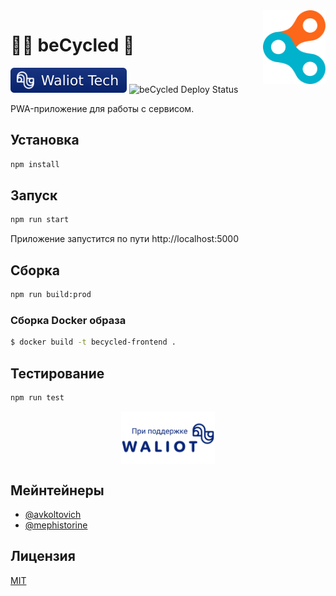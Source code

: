 <img align="right" src="src/assets/logo.svg" alt="beCycled logo" width="100">

# 🏂🏼 beCycled 📱

[![Waliot Tech Team](https://raw.githubusercontent.com/waliot/waliot/main/assets/waliot-tech-badge.svg)](https://github.com/waliot)
![beCycled Deploy Status](https://img.shields.io/github/workflow/status/be-Cycled/beCycled-devops/Deploy?label=deploy)

PWA-приложение для работы с сервисом.

## Установка

```bash
npm install
```

## Запуск

```bash
npm run start
```

Приложение запустится по пути http://localhost:5000

## Сборка

```bash
npm run build:prod
```

### Сборка Docker образа

```bash
$ docker build -t becycled-frontend .
```

## Тестирование

```bash
npm run test
```

<p align="center">
  <a href="https://github.com/waliot"><img align="center" src="https://raw.githubusercontent.com/waliot/waliot/main/assets/waliot-support-ru.svg" alt="beCycled logo" width="150"></a>
</p>

## Мейнтейнеры

- [@avkoltovich](https://github.com/avkoltovich)
- [@mephistorine](https://github.com/mephistorine)

## Лицензия

[MIT](LICENSE)
